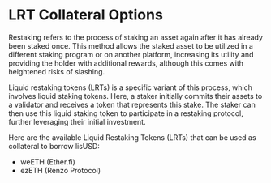 # LRT Collateral Options

Restaking refers to the process of staking an asset again after it has already been staked once. This method allows the staked asset to be utilized in a different staking program or on another platform, increasing its utility and providing the holder with additional rewards, although this comes with heightened risks of slashing.

Liquid restaking tokens (LRTs) is a specific variant of this process, which involves liquid staking tokens. Here, a staker initially commits their assets to a validator and receives a token that represents this stake. The staker can then use this liquid staking token to participate in a restaking protocol, further leveraging their initial investment.

Here are the available Liquid Restaking Tokens (LRTs) that can be used as collateral to borrow lisUSD:

* weETH (Ether.fi)
* ezETH (Renzo Protocol)
